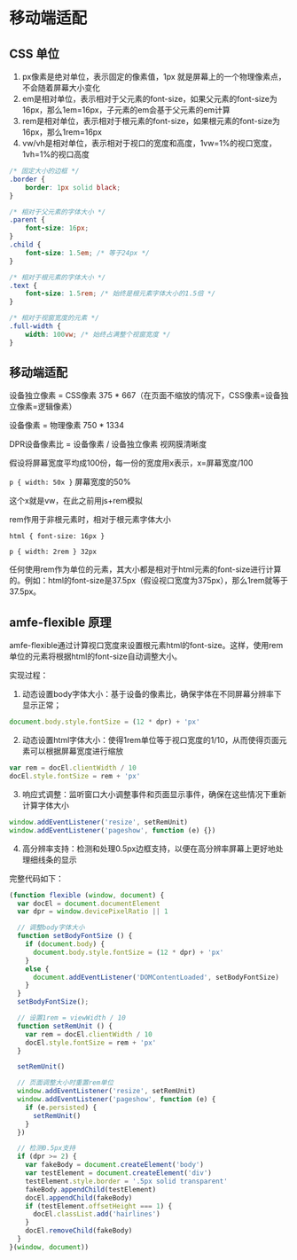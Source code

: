 # 移动端适配

## CSS 单位

1. px像素是绝对单位，表示固定的像素值，1px 就是屏幕上的一个物理像素点，不会随着屏幕大小变化
2. em是相对单位，表示相对于父元素的font-size，如果父元素的font-size为16px，那么1em=16px，子元素的em会基于父元素的em计算
3. rem是相对单位，表示相对于根元素的font-size，如果根元素的font-size为16px，那么1rem=16px
4. vw/vh是相对单位，表示相对于视口的宽度和高度，1vw=1%的视口宽度，1vh=1%的视口高度

```css
/* 固定大小的边框 */
.border {
    border: 1px solid black;
}

/* 相对于父元素的字体大小 */
.parent {
    font-size: 16px;
}
.child {
    font-size: 1.5em; /* 等于24px */
}

/* 相对于根元素的字体大小 */
.text {
    font-size: 1.5rem; /* 始终是根元素字体大小的1.5倍 */
}

/* 相对于视窗宽度的元素 */
.full-width {
    width: 100vw; /* 始终占满整个视窗宽度 */
}
```

## 移动端适配

设备独立像素 = CSS像素  375 * 667（在页面不缩放的情况下，CSS像素=设备独立像素=逻辑像素）

设备像素 = 物理像素  750 * 1334

DPR设备像素比 = 设备像素 / 设备独立像素  视网膜清晰度

假设将屏幕宽度平均成100份，每一份的宽度用x表示，x=屏幕宽度/100

`p { width: 50x }` 屏幕宽度的50%

这个x就是vw，在此之前用js+rem模拟

rem作用于非根元素时，相对于根元素字体大小

`html { font-size: 16px }`

`p { width: 2rem } 32px`

任何使用rem作为单位的元素，其大小都是相对于html元素的font-size进行计算的。例如：html的font-size是37.5px（假设视口宽度为375px），那么1rem就等于37.5px。

## amfe-flexible 原理

amfe-flexible通过计算视口宽度来设置根元素html的font-size。这样，使用rem单位的元素将根据html的font-size自动调整大小。

实现过程：

1. 动态设置body字体大小：基于设备的像素比，确保字体在不同屏幕分辨率下显示正常；

```js
document.body.style.fontSize = (12 * dpr) + 'px'
```

2. 动态设置html字体大小：使得1rem单位等于视口宽度的1/10，从而使得页面元素可以根据屏幕宽度进行缩放

```js
var rem = docEl.clientWidth / 10
docEl.style.fontSize = rem + 'px'
```

3. 响应式调整：监听窗口大小调整事件和页面显示事件，确保在这些情况下重新计算字体大小

```js
window.addEventListener('resize', setRemUnit)
window.addEventListener('pageshow', function (e) {})
```

4. 高分辨率支持：检测和处理0.5px边框支持，以便在高分辨率屏幕上更好地处理细线条的显示

完整代码如下：

```js
(function flexible (window, document) {
  var docEl = document.documentElement
  var dpr = window.devicePixelRatio || 1

  // 调整body字体大小
  function setBodyFontSize () {
    if (document.body) {
      document.body.style.fontSize = (12 * dpr) + 'px'
    }
    else {
      document.addEventListener('DOMContentLoaded', setBodyFontSize)
    }
  }
  setBodyFontSize();

  // 设置1rem = viewWidth / 10
  function setRemUnit () {
    var rem = docEl.clientWidth / 10
    docEl.style.fontSize = rem + 'px'
  }

  setRemUnit()

  // 页面调整大小时重置rem单位
  window.addEventListener('resize', setRemUnit)
  window.addEventListener('pageshow', function (e) {
    if (e.persisted) {
      setRemUnit()
    }
  })

  // 检测0.5px支持
  if (dpr >= 2) {
    var fakeBody = document.createElement('body')
    var testElement = document.createElement('div')
    testElement.style.border = '.5px solid transparent'
    fakeBody.appendChild(testElement)
    docEl.appendChild(fakeBody)
    if (testElement.offsetHeight === 1) {
      docEl.classList.add('hairlines')
    }
    docEl.removeChild(fakeBody)
  }
}(window, document))
```

